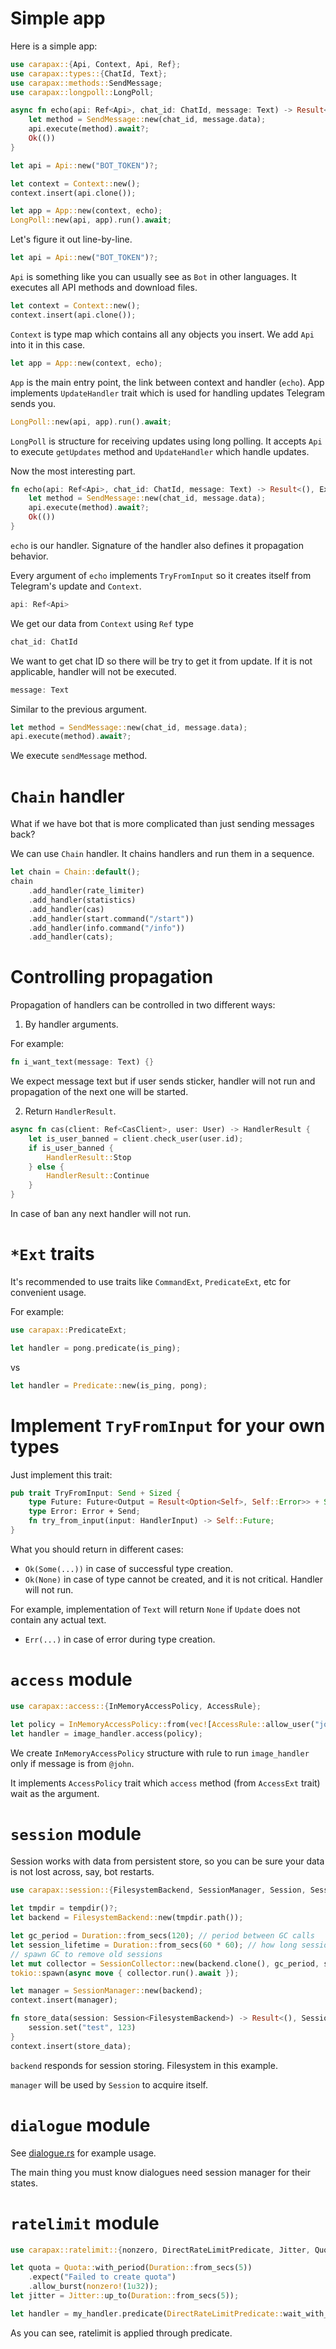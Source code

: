 # Simple app

Here is a simple app:

```rust
use carapax::{Api, Context, Api, Ref};
use carapax::types::{ChatId, Text};
use carapax::methods::SendMessage;
use carapax::longpoll::LongPoll;

async fn echo(api: Ref<Api>, chat_id: ChatId, message: Text) -> Result<(), ExecuteError> {
    let method = SendMessage::new(chat_id, message.data);
    api.execute(method).await?;
    Ok(())
}

let api = Api::new("BOT_TOKEN")?;

let context = Context::new();
context.insert(api.clone());

let app = App::new(context, echo);
LongPoll::new(api, app).run().await;
```

Let's figure it out line-by-line.

```rust
let api = Api::new("BOT_TOKEN")?;
```

`Api` is something like you can usually see as `Bot` in other languages. It executes all API methods and download files.

```rust
let context = Context::new();
context.insert(api.clone());
```

`Context` is type map which contains all any objects you insert. We add `Api` into it in this case.

```rust
let app = App::new(context, echo);
```

`App` is the main entry point, the link between context and handler (`echo`). App implements `UpdateHandler` trait
which is used for handling updates Telegram sends you.

```rust
LongPoll::new(api, app).run().await;
```

`LongPoll` is structure for receiving updates using long polling. It accepts `Api` to execute `getUpdates` method and `UpdateHandler` which handle updates.

Now the most interesting part. 

```rust
fn echo(api: Ref<Api>, chat_id: ChatId, message: Text) -> Result<(), ExecuteError> {
    let method = SendMessage::new(chat_id, message.data);
    api.execute(method).await?;
    Ok(())
}
```

`echo` is our handler. Signature of the handler also defines it propagation behavior.

Every argument of `echo` implements `TryFromInput` so it creates itself from Telegram's update and `Context`.

```rust
api: Ref<Api>
```

We get our data from `Context` using `Ref` type

```rust
chat_id: ChatId
```

We want to get chat ID so there will be try to get it from update. 
If it is not applicable, handler will not be executed.

```rust
message: Text
```

Similar to the previous argument.

```rust
let method = SendMessage::new(chat_id, message.data);
api.execute(method).await?;
```

We execute `sendMessage` method.

# `Chain` handler

What if we have bot that is more complicated than just sending messages back?

We can use `Chain` handler. It chains handlers and run them in a sequence.

```rust
let chain = Chain::default();
chain
    .add_handler(rate_limiter)
    .add_handler(statistics)
    .add_handler(cas)
    .add_handler(start.command("/start"))
    .add_handler(info.command("/info")) 
    .add_handler(cats);
```

# Controlling propagation

Propagation of handlers can be controlled in two different ways:
1. By handler arguments. 

For example:

```rust
fn i_want_text(message: Text) {}
```

We expect message text but if user sends sticker, handler will not run and propagation of the next one will be started.

2. Return `HandlerResult`.

```rust
async fn cas(client: Ref<CasClient>, user: User) -> HandlerResult {
    let is_user_banned = client.check_user(user.id);
    if is_user_banned {
        HandlerResult::Stop
    } else {
        HandlerResult::Continue
    }
} 
```

In case of ban any next handler will not run.

# `*Ext` traits

It's recommended to use traits like `CommandExt`, `PredicateExt`, etc for convenient usage.

For example:

```rust
use carapax::PredicateExt;

let handler = pong.predicate(is_ping); 
```

vs

```rust
let handler = Predicate::new(is_ping, pong);
```

# Implement `TryFromInput` for your own types

Just implement this trait:

```rust
pub trait TryFromInput: Send + Sized {
    type Future: Future<Output = Result<Option<Self>, Self::Error>> + Send;
    type Error: Error + Send;
    fn try_from_input(input: HandlerInput) -> Self::Future;
}
```

What you should return in different cases:
* `Ok(Some(...))` in case of successful type creation.
* `Ok(None)` in case of type cannot be created, and it is not critical. Handler will not run.

For example, implementation of `Text` will return `None` if `Update` does not contain any actual text.

* `Err(...)` in case of error during type creation.

# `access` module

```rust
use carapax::access::{InMemoryAccessPolicy, AccessRule};

let policy = InMemoryAccessPolicy::from(vec![AccessRule::allow_user("john")]);
let handler = image_handler.access(policy);
```

We create `InMemoryAccessPolicy` structure with rule to run `image_handler` only if message is from `@john`.

It implements `AccessPolicy` trait which `access` method (from `AccessExt` trait) wait as the argument.

# `session` module

Session works with data from persistent store, so you can be sure your data is not lost across, say, bot restarts.

```rust
use carapax::session::{FilesystemBackend, SessionManager, Session, SessionError};

let tmpdir = tempdir()?;
let backend = FilesystemBackend::new(tmpdir.path());

let gc_period = Duration::from_secs(120); // period between GC calls
let session_lifetime = Duration::from_secs(60 * 60); // how long session lives
// spawn GC to remove old sessions
let mut collector = SessionCollector::new(backend.clone(), gc_period, session_lifetime);
tokio::spawn(async move { collector.run().await });

let manager = SessionManager::new(backend);
context.insert(manager);

fn store_data(session: Session<FilesystemBackend>) -> Result<(), SessionError> {
    session.set("test", 123)
}
context.insert(store_data);
```

`backend` responds for session storing. Filesystem in this example.

`manager` will be used by `Session` to acquire itself.

# `dialogue` module

See [dialogue.rs](examples/app/dialogue.rs) for example usage.

The main thing you must know dialogues need session manager for their states.

# `ratelimit` module

```rust
use carapax::ratelimit::{nonzero, DirectRateLimitPredicate, Jitter, Quota};

let quota = Quota::with_period(Duration::from_secs(5))
    .expect("Failed to create quota")
    .allow_burst(nonzero!(1u32));
let jitter = Jitter::up_to(Duration::from_secs(5));

let handler = my_handler.predicate(DirectRateLimitPredicate::wait_with_jitter(quota, jitter));
```

As you can see, ratelimit is applied through predicate.
